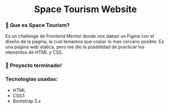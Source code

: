<h1 align="center"> Space Tourism Website </h1>

### :mega: Que es Space Tourism?

Es un challenge de Frontend Mentor donde nos daban un Figma con el diseño de la pagina, la cual teniamos que copiar lo mas cercano posible. Es una pagina web statica, pero me dio la posibilidad de practicar los elementos de HTML y CSS.

### :battery: Proyecto terminado!

### Tecnologias usadas: 

- HTML
- CSS3
- Bootstrap 5.x
